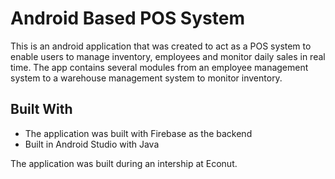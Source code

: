# Android Based POS System

This is an android application that was created to act as a POS system to enable users to manage inventory, employees and monitor daily sales in real time. The app contains several modules from an employee management system to a warehouse management system to monitor inventory.

## Built With

* The application was built with Firebase as the backend
* Built in Android Studio with Java

The application was built during an intership at Econut.

